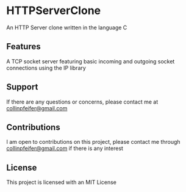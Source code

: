 # HTTPServerClone

An HTTP Server clone written in the language C

## Features

A TCP socket server featuring basic incoming and outgoing socket connections using the IP library

## Support

If there are any questions or concerns, please contact me at collinpfeifer@gmail.com

## Contributions

I am open to contributions on this project, please contact me through collinpfeifer@gmail.com if there is any interest

## License

This project is licensed with an MIT License